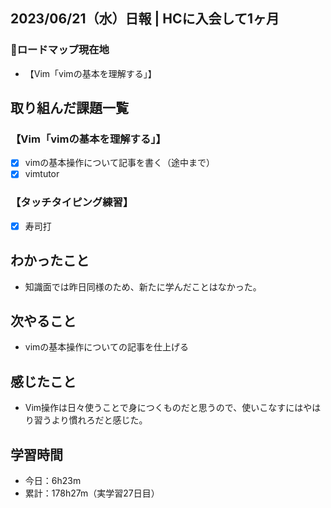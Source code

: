 ## 2023/06/21（水）日報 | HCに入会して1ヶ月
### :round_pushpin:ロードマップ現在地
- 【Vim「vimの基本を理解する」】
## 取り組んだ課題一覧
### 【Vim「vimの基本を理解する」】
- [x] vimの基本操作について記事を書く（途中まで）
- [x] vimtutor
### 【タッチタイピング練習】
- [x] 寿司打
## わかったこと
- 知識面では昨日同様のため、新たに学んだことはなかった。
## 次やること
- vimの基本操作についての記事を仕上げる
## 感じたこと
- Vim操作は日々使うことで身につくものだと思うので、使いこなすにはやはり習うより慣れろだと感じた。
## 学習時間
- 今日：6h23m
- 累計：178h27m（実学習27日目）
